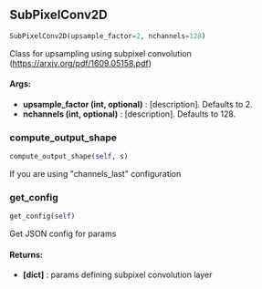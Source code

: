## SubPixelConv2D
```python
SubPixelConv2D(upsample_factor=2, nchannels=128)
```
 Class for upsampling using subpixel convolution (https://arxiv.org/pdf/1609.05158.pdf)

#### Args:

* **upsample_factor (int, optional)** :  [description]. Defaults to 2.
* **nchannels (int, optional)** :  [description]. Defaults to 128.    

### compute_output_shape
```python
compute_output_shape(self, s)
```
 If you are using "channels_last" configuration

### get_config
```python
get_config(self)
```
Get JSON config for params

#### Returns:

* **[dict]** :  params defining subpixel convolution layer        
